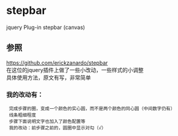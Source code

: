 # stepbar
jquery Plug-in stepbar (canvas)

## 参照
https://github.com/erickzanardo/stepbar    
在这位的jquery插件上做了一些小改动，一些样式的小调整    
具体使用方法，原文有写，非常简单

### 我的改动有：
     完成步骤的圈，变成一个颜色的实心圆，而不是两个颜色的同心圆（中间数字仍有）   
     线条粗细程度     
     步骤下面说明文字也加入了颜色配置等
     我的改动：前步骤之前的，圆圈中显示对勾（√）
